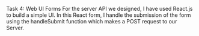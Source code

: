 Task 4: Web UI Forms
For the server API we designed, I have used React.js to build a simple UI.
In this React form, I handle the submission of the form using the handleSubmit function which makes a POST request to our Server.

